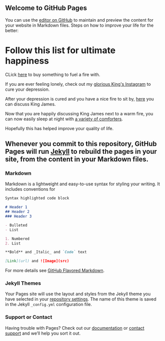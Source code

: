 ## Welcome to GitHub Pages

You can use the [editor on GitHub](https://github.com/kalutes/CS193_Fall18_Lab1/edit/master/index.md) to maintain and preview the content for your website in Markdown files.
Steps on how to improve your life for the better:

# Follow this list for ultimate happiness
CLick [here](https://www.nflshop.com/green-bay-packers/o-4605+t-47487943+z-93470-2982296067?query=gear&_s=gppc&utm_campaign=NFL+-+Green+Bay+Packers+-+GKs+-+US+-+EN++2024-08-12+experiment|21579712234&utm_medium=ppc&ks_id=6220_kw75568545&utm_term=packers%20gear&matchtype=e&utm_source=g&target=kwd-649769523&pcrid=596943749687&adposition=&gad_source=1&gclid=CjwKCAjwuMC2BhA7EiwAmJKRrOpUh_uP__DTUmGTqkF2f5rT_MAw8SYyi9G42olfcvtoChhfljQ3WBoCIusQAvD_BwE) to buy something to fuel a fire with.

If you are ever feeling lonely, check out my [glorious King's Instagram](https://www.instagram.com/kingjames/?hl=en) to cure your depression.

After your depression is cured and you have a nice fire to sit by, [here](https://www.reddit.com/r/lebron/) you can discuss King James.

Now that you are happily discussing King James next to a warm fire, you can now easily sleep at night with [a variety of comforters](https://www.amazon.com/lebron-james-bedding/s?k=lebron+james+bedding).

Hopefully this has helped improve your quality of life.

## Whenever you commit to this repository, GitHub Pages will run [Jekyll](https://jekyllrb.com/) to rebuild the pages in your site, from the content in your Markdown files.

### Markdown

Markdown is a lightweight and easy-to-use syntax for styling your writing. It includes conventions for

```markdown
Syntax highlighted code block

# Header 1
## Header 2
### Header 3 

- Bulleted
- List

1. Numbered
2. List

**Bold** and _Italic_ and `Code` text

[Link](url) and ![Image](src)
```

For more details see [GitHub Flavored Markdown](https://guides.github.com/features/mastering-markdown/).

### Jekyll Themes

Your Pages site will use the layout and styles from the Jekyll theme you have selected in your [repository settings](https://github.com/kalutes/CS193_Fall18_Lab1/settings). The name of this theme is saved in the Jekyll `_config.yml` configuration file.

### Support or Contact

Having trouble with Pages? Check out our [documentation](https://help.github.com/categories/github-pages-basics/) or [contact support](https://github.com/contact) and we’ll help you sort it out.
